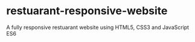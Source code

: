 # restuarant-responsive-website
A fully responsive restuarant website using HTML5, CSS3 and JavaScript ES6
